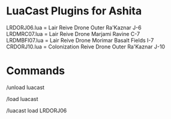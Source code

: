 LuaCast Plugins for Ashita
=======
LRDORJ06.lua = Lair Reive Drone Outer Ra'Kaznar J-6  
LRDMRC07.lua = Lair Reive Drone Marjami Ravine C-7  
LRDMBFI07.lua = Lair Reive Drone Morimar Basalt Fields I-7  
CRDORJ10.lua = Colonization Reive Drone Outer Ra'Kaznar J-10  

Commands
=======
/unload luacast

/load luacast

/luacast load LRDORJ06
